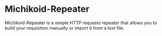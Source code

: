 # Michikoid-Repeater
Michikoid-Repeater is a simple HTTP requests repeater that allows you to build your requisition manually or import it from a text file.
